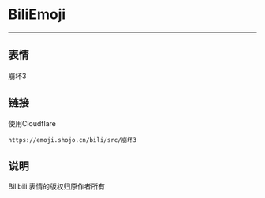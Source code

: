 # BiliEmoji
---
## 表情
崩坏3
## 链接
使用Cloudflare
```
https://emoji.shojo.cn/bili/src/崩坏3
```
## 说明
Bilibili 表情的版权归原作者所有
